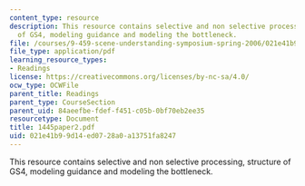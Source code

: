```yaml
---
content_type: resource
description: This resource contains selective and non selective processing, structure
  of GS4, modeling guidance and modeling the bottleneck.
file: /courses/9-459-scene-understanding-symposium-spring-2006/021e41b99d14ed0728a0a13751fa8247_1445paper2.pdf
file_type: application/pdf
learning_resource_types:
- Readings
license: https://creativecommons.org/licenses/by-nc-sa/4.0/
ocw_type: OCWFile
parent_title: Readings
parent_type: CourseSection
parent_uid: 84aeefbe-fdef-f451-c05b-0bf70eb2ee35
resourcetype: Document
title: 1445paper2.pdf
uid: 021e41b9-9d14-ed07-28a0-a13751fa8247
---
```

This resource contains selective and non selective processing, structure of GS4, modeling guidance and modeling the bottleneck.